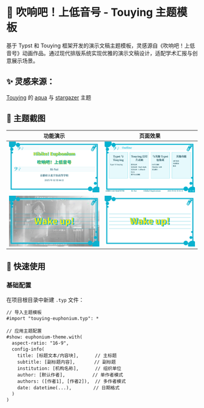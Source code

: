 # 🎺 吹响吧！上低音号 - Touying 主题模板

基于 Typst 和 Touying 框架开发的演示文稿主题模板，灵感源自《吹响吧！上低音号》动画作品。通过现代排版系统实现优雅的演示文稿设计，适配学术汇报与创意展示场景。

## ✨ 灵感来源：  
[Touying](https://touying-typ.github.io/) 的 [aqua](https://touying-typ.github.io/zh/docs/themes/aqua/) 与 [stargazer](https://touying-typ.github.io/zh/docs/themes/stargazer/) 主题

## 📸 主题截图

| 功能演示 | 页面效果 |
|---------|----------|
| ![封面设计](./docs/imgs/cover.png) | ![粘性大纲](./docs/imgs/sticky-outlines.png) |
| ![带背景的焦点页](./docs/imgs/focus-page-with-background.png) | ![简约焦点页](./docs/imgs/focus-page.png) |

## 🚀 快速使用

### 基础配置
在项目根目录中新建 `.typ` 文件：

```typst
// 导入主题模板
#import "touying-euphonium.typ": *

// 应用主题配置
#show: euphonium-theme.with(
  aspect-ratio: "16-9",
  config-info(
    title: [标题文本/内容块],      // 主标题
    subtitle: [副标题内容],       // 副标题
    institution: [机构名称],      // 组织单位
    author: [默认作者],          // 单作者模式
    authors: ([作者1], [作者2]),  // 多作者模式
    date: datetime(...),        // 日期格式
  )
)
```
